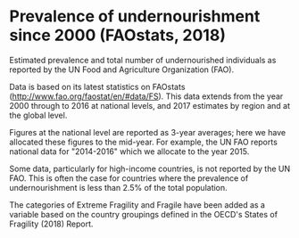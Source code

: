 # Prevalence of undernourishment since 2000 (FAOstats, 2018)

Estimated prevalence and total number of undernourished individuals as reported by the UN Food and Agriculture Organization (FAO).

Data is based on its latest statistics on FAOstats (http://www.fao.org/faostat/en/#data/FS). This data extends from the year 2000 through to 2016 at national levels, and 2017 estimates by region and at the global level.

Figures at the national level are reported as 3-year averages; here we have allocated these figures to the mid-year. For example, the UN FAO reports national data for "2014-2016" which we allocate to the year 2015.

Some data, particularly for high-income countries, is not reported by the UN FAO. This is often the case for countries where the prevalence of undernourishment is less than 2.5% of the total population.

The categories of Extreme Fragility and Fragile have been added as a variable based on the country groupings defined in the OECD's States of Fragility (2018) Report.